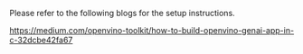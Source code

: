 Please refer to the following blogs for the setup instructions. 

https://medium.com/openvino-toolkit/how-to-build-openvino-genai-app-in-c-32dcbe42fa67
